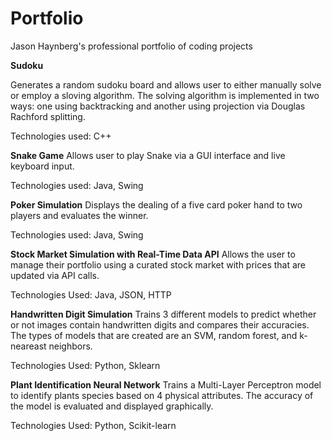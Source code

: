 # Portfolio
Jason Haynberg's professional portfolio of coding projects

**Sudoku**

Generates a random sudoku board and allows user to either manually solve or employ a sloving algorithm. The solving algorithm is implemented in two ways: one using backtracking and another using projection via Douglas Rachford splitting.

Technologies used: C++





**Snake Game**
Allows user to play Snake via a GUI interface and live keyboard input. 

Technologies used: Java, Swing





**Poker Simulation**
Displays the dealing of a five card poker hand to two players and evaluates the winner.

Technologies used: Java, Swing





**Stock Market Simulation with Real-Time Data API**
Allows the user to manage their portfolio using a curated stock market with prices that are updated via API calls.

Technologies Used: Java, JSON, HTTP





**Handwritten Digit Simulation**
Trains 3 different models to predict whether or not images contain handwritten digits and compares their accuracies. The types of models that are created are an SVM, random forest, and k-neareast neighbors.

Technologies Used: Python, Sklearn





**Plant Identification Neural Network**
Trains a Multi-Layer Perceptron model to identify plants species based on 4 physical attributes. The accuracy of the model is evaluated and displayed graphically.

Technologies Used: Python, Scikit-learn
